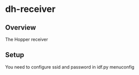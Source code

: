 # dh-receiver

## Overview

The Hopper receiver 

## Setup
You need to configure ssid and password in idf.py menuconfig



